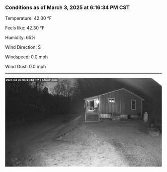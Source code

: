 ### Conditions as of March 3, 2025 at 6:16:34 PM CST 

Temperature: 42.30 &deg;F

Feels like: 42.30 &deg;F

Humidity: 65%

Wind Direction: S

Windspeed: 0.0 mph

Wind Gust: 0.0 mph

---

<img src="./images/latest.jpeg"/>

